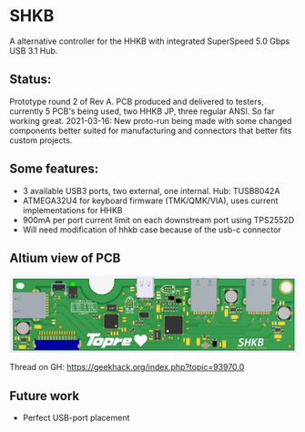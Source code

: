 # SHKB
A alternative controller for the HHKB with integrated SuperSpeed 5.0 Gbps USB 3.1 Hub.

## Status:
Prototype round 2 of Rev A. PCB produced and delivered to testers, currently 5 PCB's being used, two HHKB JP, three regular ANSI. So far working great.
2021-03-16: New proto-run being made with some changed components better suited for manufacturing and connectors that better fits custom projects.

## Some features:
- 3 available USB3 ports, two external, one internal. Hub: TUSB8042A
- ATMEGA32U4 for keyboard firmware (TMK/QMK/VIA), uses current implementations for HHKB
- 900mA per port current limit on each downstream port using TPS2552D
- Will need modification of hhkb case because of the usb-c connector

## Altium view of PCB
![alt text](./readme-images/altium-3d.jpg "Altium 3D")

Thread on GH: https://geekhack.org/index.php?topic=93970.0

## Future work
- Perfect USB-port placement
